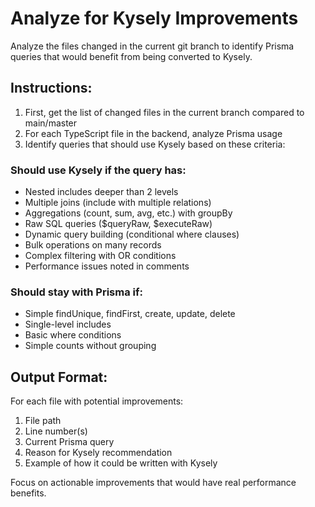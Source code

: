 # Analyze for Kysely Improvements

Analyze the files changed in the current git branch to identify Prisma queries that would benefit from being converted to Kysely.

## Instructions:

1. First, get the list of changed files in the current branch compared to main/master
2. For each TypeScript file in the backend, analyze Prisma usage
3. Identify queries that should use Kysely based on these criteria:

### Should use Kysely if the query has:
- Nested includes deeper than 2 levels
- Multiple joins (include with multiple relations)
- Aggregations (count, sum, avg, etc.) with groupBy
- Raw SQL queries ($queryRaw, $executeRaw)
- Dynamic query building (conditional where clauses)
- Bulk operations on many records
- Complex filtering with OR conditions
- Performance issues noted in comments

### Should stay with Prisma if:
- Simple findUnique, findFirst, create, update, delete
- Single-level includes
- Basic where conditions
- Simple counts without grouping

## Output Format:

For each file with potential improvements:
1. File path
2. Line number(s)
3. Current Prisma query
4. Reason for Kysely recommendation
5. Example of how it could be written with Kysely

Focus on actionable improvements that would have real performance benefits.